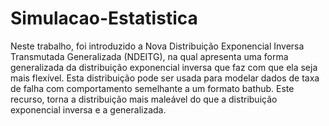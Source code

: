 # Simulacao-Estatistica
 Neste trabalho, foi introduzido a Nova Distribuição Exponencial Inversa Transmutada Generalizada (NDEITG), na qual apresenta uma forma generalizada da distribuição exponencial inversa que faz com que ela seja mais flexível. Esta distribuição pode ser usada para modelar dados de taxa de falha com comportamento semelhante a um formato bathub.  Este recurso, torna a distribuição mais maleável do que a distribuição exponencial inversa e a generalizada.
